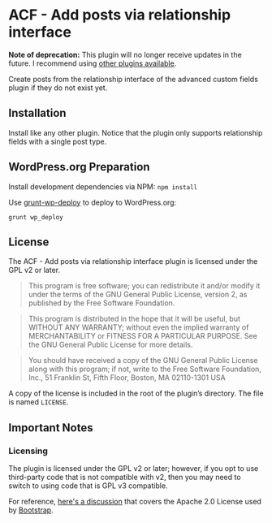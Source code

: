 # ACF - Add posts via relationship interface

**Note of deprecation:** This plugin will no longer receive updates in the future. I recommend using [other plugins available](https://wordpress.org/plugins/quick-and-easy-post-creation-for-acf-relationship-fields/).

Create posts from the relationship interface of the advanced custom fields plugin if they do not exist yet.

## Installation

Install like any other plugin. Notice that the plugin only supports relationship fields with a single post type.

## WordPress.org Preparation

Install development dependencies via NPM:
`npm install`

Use [grunt-wp-deploy](https://github.com/stephenharris/grunt-wp-deploy) to deploy to WordPress.org:

`grunt wp_deploy`

## License

The ACF - Add posts via relationship interface plugin is licensed under the GPL v2 or later.

> This program is free software; you can redistribute it and/or modify it under the terms of the GNU General Public License, version 2, as published by the Free Software Foundation.

> This program is distributed in the hope that it will be useful, but WITHOUT ANY WARRANTY; without even the implied warranty of MERCHANTABILITY or FITNESS FOR A PARTICULAR PURPOSE. See the GNU General Public License for more details.

> You should have received a copy of the GNU General Public License along with this program; if not, write to the Free Software Foundation, Inc., 51 Franklin St, Fifth Floor, Boston, MA 02110-1301 USA

A copy of the license is included in the root of the plugin’s directory. The file is named `LICENSE`.

## Important Notes

### Licensing

The plugin is licensed under the GPL v2 or later; however, if you opt to use third-party code that is not compatible with v2, then you may need to switch to using code that is GPL v3 compatible.

For reference, [here's a discussion](http://make.wordpress.org/themes/2013/03/04/licensing-note-apache-and-gpl/) that covers the Apache 2.0 License used by [Bootstrap](http://twitter.github.io/bootstrap/).
